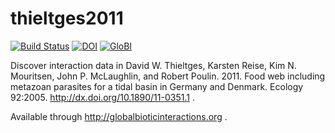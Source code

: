 # thieltges2011
[![Build Status](https://travis-ci.org/globalbioticinteractions/thieltges2011.svg)](https://travis-ci.org/globalbioticinteractions/thieltges2011) [![DOI](https://zenodo.org/badge/55425770.svg)](https://zenodo.org/badge/latestdoi/55425770) [![GloBI](http://api.globalbioticinteractions.org/interaction.svg?accordingTo=globalbioticinteractions/thieltges2011)](http://globalbioticinteractions.org/?accordingTo=globalbioticinteractions/thieltges2011)

Discover interaction data in David W. Thieltges, Karsten Reise, Kim N. Mouritsen, John P. McLaughlin, and Robert Poulin. 2011. Food web including metazoan parasites for a tidal basin in Germany and Denmark. Ecology 92:2005. http://dx.doi.org/10.1890/11-0351.1 .

Available through http://globalbioticinteractions.org .
